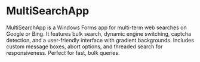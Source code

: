 # MultiSearchApp
MultiSearchApp is a Windows Forms app for multi-term web searches on Google or Bing. It features bulk search, dynamic engine switching, captcha detection, and a user-friendly interface with gradient backgrounds. Includes custom message boxes, abort options, and threaded search for responsiveness. Perfect for fast, bulk queries.
